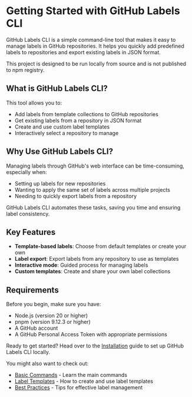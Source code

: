 # Getting Started with GitHub Labels CLI

GitHub Labels CLI is a simple command-line tool that makes it easy to manage labels in GitHub repositories. It helps you quickly add predefined labels to repositories and export existing labels in JSON format.

This project is designed to be run locally from source and is not published to npm registry.

## What is GitHub Labels CLI?

This tool allows you to:

- Add labels from template collections to GitHub repositories
- Get existing labels from a repository in JSON format
- Create and use custom label templates
- Interactively select a repository to manage

## Why Use GitHub Labels CLI?

Managing labels through GitHub's web interface can be time-consuming, especially when:

- Setting up labels for new repositories
- Wanting to apply the same set of labels across multiple projects
- Needing to quickly export labels from a repository

GitHub Labels CLI automates these tasks, saving you time and ensuring label consistency.

## Key Features

- **Template-based labels**: Choose from default templates or create your own
- **Label export**: Export labels from any repository to use as templates
- **Interactive mode**: Guided process for managing labels
- **Custom templates**: Create and share your own label collections

## Requirements

Before you begin, make sure you have:

- Node.js (version 20 or higher)
- pnpm (version 9.12.3 or higher)
- A GitHub account
- A GitHub Personal Access Token with appropriate permissions

Ready to get started? Head over to the [Installation](./installation) guide to set up GitHub Labels CLI locally.

You might also want to check out:

- [Basic Commands](./basic-commands) - Learn the main commands
- [Label Templates](./label-templates) - How to create and use label templates
- [Best Practices](./best-practices) - Tips for effective label management
